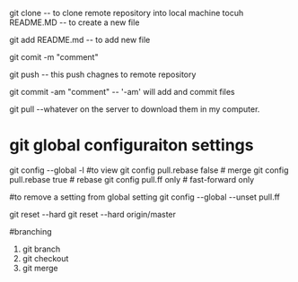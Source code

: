 git clone <url> -- to clone remote repository into local machine
tocuh README.MD -- to create a new file

git add README.md -- to add new file

git comit -m "comment"

git push -- this push chagnes to remote repository

git commit -am "comment" -- '-am' will add and commit files

git pull --whatever on the server to download them in my computer.

# git global configuraiton settings

git config --global -l #to view
git config pull.rebase false # merge
git config pull.rebase true # rebase
git config pull.ff only # fast-forward only

#to remove a setting from global setting
git config --global --unset pull.ff

git reset --hard <commit>
git reset --hard origin/master

#branching

1. git branch
2. git checkout
3. git merge
